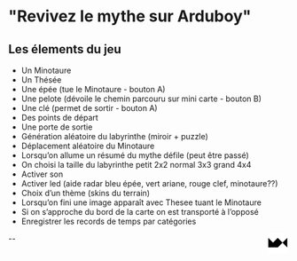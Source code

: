 # "Revivez le mythe sur Arduboy"

## Les élements du jeu
* Un Minotaure
* Un Thésée
* Une épée (tue le Minotaure - bouton A)
* Une pelote (dévoile le chemin parcouru sur mini carte - bouton B)
* Une clé (permet de sortir - bouton A)
* Des points de départ
* Une porte de sortie
* Génération aléatoire du labyrinthe (miroir + puzzle)
* Déplacement aléatoire du Minotaure
* Lorsqu’on allume un résumé du mythe défile (peut être passé)
* On choisi la taille du labyrinthe petit 2x2 normal 3x3 grand 4x4
* Activer son
* Activer led (aide radar bleu épée, vert ariane, rouge clef, minotaure??)
* Choix d’un thème (skins du terrain)
* Lorsqu’on fini une image apparaît avec Thesee tuant le Minotaure
* Si on s’approche du bord de la carte on est transporté à l’opposé
* Enregistrer les records de temps par catégories

<a href="https://www.maxime.hanicotte.net"><img src="./img/mx-logo.png" width="36" alt="MX" align="right"></a>

--
